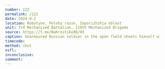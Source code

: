 ```yaml
---
number: 122
permalink: /122
date: 2024-9-2
location: Robotyne, Polohy raion, Zaporizhzhia oblast
unit: 3rd Mechanized Battalion, 118th Mechanized Brigade
source: https://t.me/NaKrestike88/83
caption: Unarmoured Russian soldier in the open field shoots himself with AK
timecode: 
method: shot
nsfl: 
inconclusive:
comment: 
---
```

<script async src="https://telegram.org/js/telegram-widget.js?22" data-telegram-post="ukr_pics/23247" data-width="100%" data-userpic="false"></script>